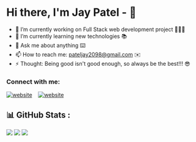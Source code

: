 
<!--
**JYP2098/JYP2098** is a ✨ _special_ ✨ repository because its `README.md` (this file) appears on your GitHub profile.

Here are some ideas to get you started:

- 🔭 I’m currently looking for React job oppurtunities ...
- 🌱 I’m currently pursuing AWS Cloud Pratitioner Exam ...
- 👯 I’m looking to collaborate on ...
- 🤔 I’m looking for help with ...
- 💬 Ask me about ...
- 📫 How to reach me: ...
- 😄 Pronouns: ...
- ⚡ Fun fact: ...
-->

# Hi there, I'm Jay Patel - 👋 

- 🔭 I’m currently working on Full Stack web development project 👨🏻‍💻
- 🌱 I’m currently learning new technologies 📚
- 💬 Ask me about anything ⌨️
- 📫 How to reach me: pateljay2098@gmail.com ✉️
- ⚡ Thought: Being good isn't good enough, so always be the best!!! 😎

### Connect with me:
[![website](./img/linkedin-dark.svg)](https://www.linkedin.com/in/jay-patel-35b969178/)
&nbsp;&nbsp;
[![website](./img/instagram-dark.svg)](https://www.instagram.com/jyp2098/)

<!--
<a href="https://github.com/jyp2098">
  <img align="center" src="https://github-readme-stats.vercel.app/api/top-langs/?username=jyp2098&theme=algolia&layout=compact&langs_count=10" />
</a>
<a href="https://github.com/jyp2098">
 <img align="center" src="https://github-readme-stats.vercel.app/api?username=jyp2098&show_icons=true&theme=algolia&line_height=27" alt="akashdhingra's github stats"/>
</a>
-->

## 📊 GitHub Stats :
![](https://github-readme-stats.vercel.app/api?username=jyp2098&theme=algolia&hide_border=true&include_all_commits=true&count_private=true)
![](https://github-readme-streak-stats.herokuapp.com/?user=jyp2098&theme=algolia&hide_border=true)
![](https://github-readme-stats.vercel.app/api/top-langs/?username=jyp2098&theme=algolia&hide_border=true&include_all_commits=truecount_private=true&layout=compact)


[instagram]: https://www.instagram.com/jyp2098/
[linkedin]: https://www.linkedin.com/in/jay-patel-35b969178/
